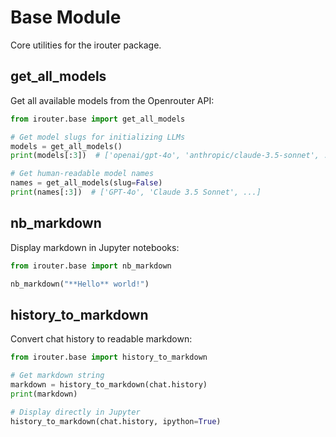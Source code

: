 # Base Module

Core utilities for the irouter package.

## get_all_models

Get all available models from the Openrouter API:

```python
from irouter.base import get_all_models

# Get model slugs for initializing LLMs
models = get_all_models()
print(models[:3])  # ['openai/gpt-4o', 'anthropic/claude-3.5-sonnet', ...]

# Get human-readable model names
names = get_all_models(slug=False)  
print(names[:3])  # ['GPT-4o', 'Claude 3.5 Sonnet', ...]
```

## nb_markdown

Display markdown in Jupyter notebooks:

```python
from irouter.base import nb_markdown

nb_markdown("**Hello** world!")
```

## history_to_markdown

Convert chat history to readable markdown:

```python
from irouter.base import history_to_markdown

# Get markdown string
markdown = history_to_markdown(chat.history)
print(markdown)

# Display directly in Jupyter
history_to_markdown(chat.history, ipython=True)
```